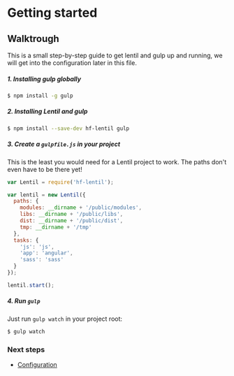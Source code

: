 # Getting started

## Walktrough

This is a small step-by-step guide to get lentil and gulp up and running, we will get into the configuration later in this file.

##### 1. Installing gulp globally

```bash
$ npm install -g gulp
```

##### 2. Installing Lentil and gulp

```bash
$ npm install --save-dev hf-lentil gulp
```

##### 3. Create a `gulpfile.js` in your project

This is the least you would need for a Lentil project to work. The paths don't even have to be there yet!

```js
var Lentil = require('hf-lentil');

var lentil = new Lentil({
  paths: {
    modules: __dirname + '/public/modules',
    libs: __dirname + '/public/libs',
    dist: __dirname + '/public/dist',
    tmp: __dirname + '/tmp'
  },
  tasks: {
    'js': 'js',
    'app': 'angular',
    'sass': 'sass'
  }
});

lentil.start();
```

##### 4. Run `gulp`

Just run `gulp watch` in your project root:

```bash
$ gulp watch
```

### Next steps

* [Configuration](/docs/configuration.md)
